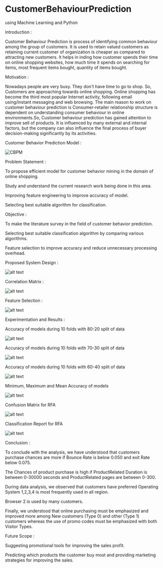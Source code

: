# CustomerBehaviourPrediction
using Machine Learning and Python


Introduction :



Customer Behaviour Prediction is process of identifying common behaviour among the group of customers. It is used to retain valued customers as retaining current customer of organization is cheaper as compared to attracting new customers. It helps in inding how customer spends their time on online shopping websites, how much time it spends on searching for items, most frequent items bought, quantity of items bought.


Motivation :


Nowadays people are very busy. They don't have time to go to shop. So, Customers are approaching towards online shopping. Online shopping has become the third most popular Internet activity, following email using/instant messaging and web browsing. The main reason to work on customer behaviour prediction is Consumer-retailer relationship structure is dependent on understanding consumer behaviour in online environments.So, Customer behaviour prediction has gained attention to improve sell of products. It is influenced by many external and internal factors, but the company can also influence the final process of buyer decision-making significantly by its activities.


Customer Behavior Prediction Model :


![CBPM](https://github.com/SheetalJade2019/CustomerBehaviourPrediction/blob/master/screenshot/CBPM.png)


Problem Statement :



To propose efficient model for customer behavior mining in the domain of online shopping. 

Study and understand the current research work being done in this area. 

Improving feature engineering to improve accuracy of model. 

Selecting best suitable algorithm for classification.
  


Objective :



To make the literature survey in the field of customer behavior prediction. 

Selecting best suitable classification algorithm by comparing various algorithms. 

Feature selection to improve accuracy and reduce unnecessary processing overhead.
   


Proposed System Design :


![alt text](https://github.com/SheetalJade2019/CustomerBehaviourPrediction/blob/master/screenshot/PSD.png)


Correlation Matrix :


![alt text](https://github.com/SheetalJade2019/CustomerBehaviourPrediction/blob/master/screenshot/CM.png)


Feature Selection :


![alt text](https://github.com/SheetalJade2019/CustomerBehaviourPrediction/blob/master/screenshot/FS.png)



Experimentation and Results :



Accuracy of models during 10 folds with 80-20 split of data


![alt text](https://github.com/SheetalJade2019/CustomerBehaviourPrediction/blob/master/screenshot/Accuracy_with_80_20.png)


Accuracy of models during 10 folds with 70-30 split of data


![alt text](https://github.com/SheetalJade2019/CustomerBehaviourPrediction/blob/master/screenshot/Accuracy_with_70_30.png)


Accuracy of models during 10 folds with 60-40 split of data


![alt text](https://github.com/SheetalJade2019/CustomerBehaviourPrediction/blob/master/screenshot/Accuracy_with_60_40.png)


Minimum, Maximum and Mean Accuracy of models


![alt text](https://github.com/SheetalJade2019/CustomerBehaviourPrediction/blob/master/screenshot/comparison.png)


Confusion Matrix for RFA


![alt text](https://github.com/SheetalJade2019/CustomerBehaviourPrediction/blob/master/screenshot/ConfusionMatrix.png)


Classification Report for RFA


![alt text](https://github.com/SheetalJade2019/CustomerBehaviourPrediction/blob/master/screenshot/ClassificationReport.png)



Conclusion :



To conclude with the analysis, we have understood that customers purchase chances are more if Bounce Rate is below 0.050 and exit
Rate below 0.075.

The Chances of product purchase is high if ProductRelated Duration is between 0-30000 seconds and ProductRelated pages are between
0-300.

During data analysis, we observed that customers have preferred Operating System 1,2,3,4 is most frequently used in all region.

Browser 2 is used by many customers.

Finally, we understood that online purchasing must be emphasized and improved more among New customers (Type 0) and other (Type 1)
customers whereas the use of promo codes must be emphasized with both Visitor Types.



Future Scope :



Suggesting promotional tools for improving the sales profit.

Predicting which products the customer buy most and providing marketing strategies for improving the sales.












